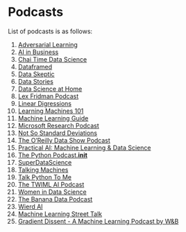 Podcasts
===

List of podcasts is as follows:


1. [Adversarial Learning](_posts/2021-01-30-adv_learning.md)
1. [AI in Business](_posts/2021-01-30-ai_in_b.md)
1. [Chai Time Data Science](_posts/2021-01-30-ctds.md)
1. [Dataframed](_posts/2021-01-30-dataframed.md)
1. [Data Skeptic](_posts/2021-01-30-data_skeptic.md)
1. [Data Stories](_posts/2021-01-30-data_stories.md)
1. [Data Science at Home](_posts/2021-01-30-dsh.md)
1. [Lex Fridman Podcast](_posts/2021-01-30-lex.md)
1. [Linear Digressions](_posts/2021-01-30-linear_dig.md)
1. [Learning Machines 101](_posts/2021-01-30-lm101.md)
1. [Machine Learning Guide](_posts/2021-01-30-mlg.md)
1. [Microsoft Research Podcast](_posts/2021-01-30-msr.md)
1. [Not So Standard Deviations](_posts/2021-01-30-nssd.md)
1. [The O’Reilly Data Show Podcast](_posts/2021-01-30-oreilly.md)
1. [Practical AI: Machine Learning & Data Science](_posts/2021-01-30-prac_ai.md)
1. [The Python Podcast.__init__](_posts/2021-01-30-py_podcast.md)
1. [SuperDataScience](_posts/2021-01-30-super_ds.md)
1. [Talking Machines](_posts/2021-01-30-talking_m.md)
1. [Talk Python To Me](_posts/2021-01-30-talk_py.md)
1. [The TWIML AI Podcast](_posts/2021-01-30-twimlai.md)
1. [Women in Data Science](_posts/2021-02-13-wids.md)
1. [The Banana Data Podcast](_posts/2021-02-13-banana.md)
1. [Wierd AI](_posts/2021-02-14-wierd_ai.md)
1. [Machine Learning Street Tal‪k‬](_posts/2021-02-14-ml_street_talk.md)
1. [Gradient Dissent - A Machine Learning Podcast by W&‪B‬](_posts/2021-02-13-grad_diss.md)
